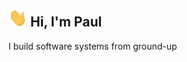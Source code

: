 ## <img src="https://raw.githubusercontent.com/Eunit99/eunit99/master/img/wave.gif" width="30px"> Hi, I'm Paul
I build software systems from ground-up
